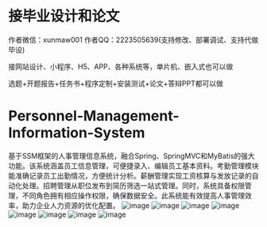 # 接毕业设计和论文
作者微信：xunmaw001  作者QQ：2223505639(支持修改、部署调试、支持代做毕设)

接网站设计、小程序、H5、APP、各种系统等，单片机、嵌入式也可以做

选题+开题报告+任务书+程序定制+安装测试+论文+答辩PPT都可以做
# Personnel-Management-Information-System
基于SSM框架的人事管理信息系统，融合Spring、SpringMVC和MyBatis的强大功能。该系统涵盖员工信息管理，可便捷录入、编辑员工基本资料。考勤管理模块能准确记录员工出勤情况，方便统计分析。薪酬管理实现工资核算与发放记录的自动化处理。招聘管理从职位发布到简历筛选一站式管理。同时，系统具备权限管理，不同角色拥有相应操作权限，确保数据安全。此系统能有效提高人事管理效率，助力企业人力资源的优化配置。
![image](https://github.com/user-attachments/assets/d2e8ae05-368e-4b75-b7a4-1d4745f03763)
![image](https://github.com/user-attachments/assets/a521813e-7b20-4bdc-b742-1f20e734271e)
![image](https://github.com/user-attachments/assets/c3da3f3e-1211-4f6f-b415-d8804920119f)
![image](https://github.com/user-attachments/assets/cda53901-4d35-4073-89a2-1ddf54a06935)
![image](https://github.com/user-attachments/assets/ac3c3379-f0b4-46bd-a093-73e9e0e17033)
![image](https://github.com/user-attachments/assets/e17fd62d-5fa7-40bd-97e8-25a670054dfe)
![image](https://github.com/user-attachments/assets/dc82e5ee-5457-47e9-a37d-b56c47584d38)
![image](https://github.com/user-attachments/assets/c4abdbd1-f452-4afb-9096-65e9cf2078ca)

